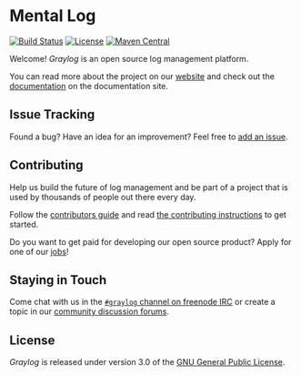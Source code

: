 # Mental Log

[![Build Status](https://travis-ci.org/Graylog2/graylog2-server.svg?branch=master)](https://travis-ci.org/Graylog2/graylog2-server)
[![License](https://img.shields.io/github/license/Graylog2/graylog2-server.svg)](https://www.gnu.org/licenses/gpl-3.0.txt)
[![Maven Central](https://img.shields.io/maven-central/v/org.graylog2/graylog2-server.svg)](http://mvnrepository.com/artifact/org.graylog2/graylog2-server)

Welcome! _Graylog_ is an open source log management platform.

You can read more about the project on our [website](https://www.graylog.org/) and check out the [documentation](http://docs.graylog.org/) on the documentation site.


## Issue Tracking

Found a bug? Have an idea for an improvement? Feel free to [add an issue](../../issues).


## Contributing

Help us build the future of log management and be part of a project that is used by thousands of people out there every day.

Follow the [contributors guide](https://www.graylog.org/community) and read [the contributing instructions](CONTRIBUTING.md) to get started.

Do you want to get paid for developing our open source product? Apply for one of our [jobs](https://www.graylog.org/careers)!

## Staying in Touch

Come chat with us in the [`#graylog` channel on freenode IRC](https://webchat.freenode.net/?channels=%23graylog) or create a topic in our [community discussion forums](https://community.graylog.org/).

## License

_Graylog_ is released under version 3.0 of the [GNU General Public License](COPYING).
